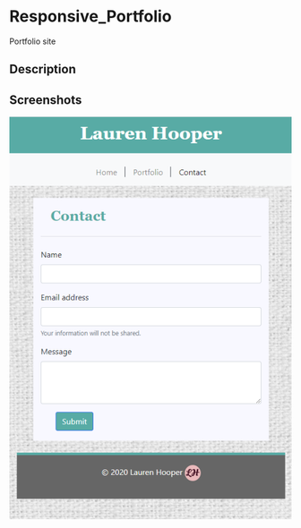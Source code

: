 # Responsive_Portfolio
Portfolio site 
## Description

## Screenshots
![Screenshot Contact 640](https://github.com/lhooper921/Responsive_Portfolio/blob/master/Screenshots/contact640.PNG)
